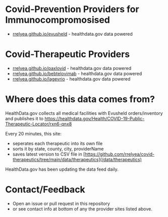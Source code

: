 # Covid-Prevention Providers for Immunocompromosised
- [rrelyea.github.io/evusheld](https://CovidSafe.fyi/evusheld) - healthdata.gov data powered

# Covid-Therapeutic Providers
- [rrelyea.github.io/paxlovid](https://CovidSafe.fyi/paxlovid) - healthdata.gov data powered
- [rrelyea.github.io/bebtelovimab](https://CovidSafe.fyi/bebtelovimab) - healthdata.gov data powered
- [rrelyea.github.io/lagevrio](https://CovidSafe.fyi/lagevrio)  - healthdata.gov data powered

# Where does this data comes from?
HealthData.gov collects all medical facilities with Evusheld orders/inventory and publishes it to https://healthdata.gov/Health/COVID-19-Public-Therapeutic-Locator/rxn6-qnx8

Every 20 minutes, this site:
- seperates each therapeutic into its own file
- sorts it by state, county, city, providerName
- saves latest version to CSV file in [https://github.com/rrelyea/covid-therapeutics/tree/main/data/therapeutics](/data/therapeutics)

HealthData.gov has been updating the data feed daily.

# Contact/Feedback
- Open an issue or pull request in this repository
- or see contact info at bottom of any the provider sites listed above.
